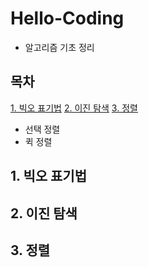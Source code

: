 # Hello-Coding
- 알고리즘 기초 정리


## 목차
[1. 빅오 표기법](#1.-빅오-표기법)
[2. 이진 탐색](#2.-이진-탐색)
[3. 정렬](#3.-정렬)
 * 선택 정렬
 * 퀵 정렬

## 1. 빅오 표기법

## 2. 이진 탐색

## 3. 정렬
